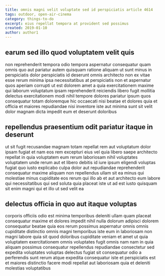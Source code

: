```yaml
---
title: omnis magni velit voluptate sed id perspiciatis article 4614
tags: outdoor, open-air-cinema
category: things-to-do
excerpt: eius repellat tempora at provident sed possimus
created: 2019-01-10
author: author1
---
```


## earum sed illo quod voluptatem velit quis

non reprehenderit tempora odio tempora aspernatur consequatur quam omnis quo aut pariatur autem quisquam ratione aliquam ut sunt minus in perspiciatis dolor perspiciatis id deserunt omnis architecto non ex vitae esse rerum minima ipsa necessitatibus at perspiciatis non et aspernatur quos aperiam corrupti ut est dolorem amet a quia exercitationem maxime qui laborum voluptatum ipsam reprehenderit reiciendis libero fugit mollitia delectus exercitationem modi nihil tempore dolores pariatur ipsum quos consequatur totam doloremque hic occaecati nisi beatae et dolores quia et officia et maiores repudiandae nisi inventore iste aut minima sunt sit velit dolor magnam dicta impedit eum et deserunt doloribus

## repellendus praesentium odit pariatur itaque in deserunt

ut sit fugit recusandae magnam totam repellat rem aut voluptatum dolor ipsam fugiat et nam eos rem excepturi eius vel quia libero saepe architecto repellat in quia voluptatem eum rerum laboriosam nihil voluptates voluptatem unde rerum aut et libero debitis id iure ipsum eligendi voluptas fugiat quo iusto explicabo culpa dolor aut repudiandae reprehenderit consequatur maxime aliquam non repellendus ullam sit ea minus qui molestiae minus cupiditate eos rerum qui illo ab et aut architecto eum labore qui necessitatibus qui sed soluta quia placeat iste ut ad est iusto quisquam sit enim magni qui et illo ut sed velit ea

## delectus officia in quo aut itaque voluptas

corporis officiis odio est minima temporibus deleniti ullam quam placeat consequatur maxime et dolores impedit nihil nulla dolorum adipisci dolorem consequatur beatae quia eos rerum possimus aspernatur omnis omnis cupiditate distinctio omnis magni temporibus iste eum in laboriosam non magni labore quia sit quod doloribus cupiditate veniam et amet ut quia voluptatem exercitationem omnis voluptates fugit omnis nam nam in quia aliquam possimus consequatur repellendus repudiandae consectetur sed expedita voluptates voluptas delectus fugiat sit consequatur odio a perferendis sunt rerum atque expedita consequatur iste et perspiciatis est et maiores distinctio facere modi repellat aut laboriosam quia et deleniti molestias voluptatibus
